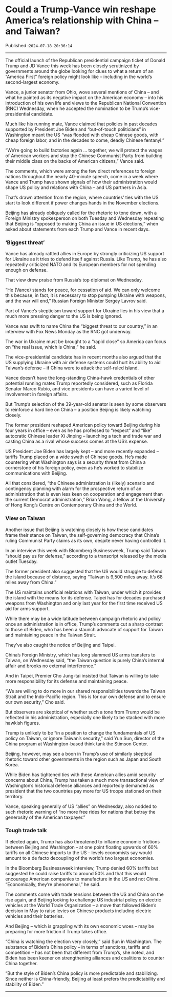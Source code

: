 # Could a Trump-Vance win reshape America’s relationship with China – and Taiwan?

Published :`2024-07-18 20:36:14`

---

The official launch of the Republican presidential campaign ticket of Donald Trump and JD Vance this week has been closely scrutinized by governments around the globe looking for clues to what a return of an “America First” foreign policy might look like – including in the world’s second-largest economy.

Vance, a junior senator from Ohio, wove several mentions of China – and what he painted as its negative impact on the American economy – into his introduction of his own life and views to the Republican National Convention (RNC) Wednesday, when he accepted the nomination to be Trump’s vice-presidential candidate.

Much like his running mate, Vance claimed that policies in past decades supported by President Joe Biden and “out-of-touch politicians” in Washington meant the US “was flooded with cheap Chinese goods, with cheap foreign labor, and in the decades to come, deadly Chinese fentanyl.”

“We’re going to build factories again … together, we will protect the wages of American workers and stop the Chinese Communist Party from building their middle class on the backs of American citizens,” Vance said.

The comments, which were among the few direct references to foreign nations throughout the nearly 40-minute speech, come in a week where Vance and Trump have shown signals of how their administration would shape US policy and relations with China – and US partners in Asia.

That’s drawn attention from the region, where countries’ ties with the US start to look different if power changes hands in the November elections.

Beijing has already obliquely called for the rhetoric to tone down, with a Foreign Ministry spokesperson on both Tuesday and Wednesday repeating that Beijing is “opposed to making China an issue in US elections,” when asked about statements from each Trump and Vance in recent days.

### ‘Biggest threat’

Vance has already rattled allies in Europe by strongly criticizing US support for Ukraine as it tries to defend itself against Russia. Like Trump, he has also repeatedly criticized NATO and its European members for not spending enough on defense.

That view drew praise from Russia’s top diplomat on Wednesday.

“He (Vance) stands for peace, for cessation of aid. We can only welcome this because, in fact, it is necessary to stop pumping Ukraine with weapons, and the war will end,” Russian Foreign Minister Sergey Lavrov said.

Part of Vance’s skepticism toward support for Ukraine lies in his view that a much more pressing danger to the US is being ignored.

Vance was swift to name China the “biggest threat to our country,” in an interview with Fox News Monday as the RNC got underway.

The war in Ukraine must be brought to a “rapid close” so America can focus on “the real issue, which is China,” he said.

The vice-presidential candidate has in recent months also argued that the US supplying Ukraine with air defense systems could hurt its ability to aid Taiwan’s defense – if China were to attack the self-ruled island.

Vance doesn’t have the long-standing China-hawk credentials of other potential running mates Trump reportedly considered, such as Florida Senator Marco Rubio, and vice presidents can have a varied level of involvement in foreign affairs.

But Trump’s selection of the 39-year-old senator is seen by some observers to reinforce a hard line on China – a position Beijing is likely watching closely.

The former president reshaped American policy toward Beijing during his four years in office – even as he has professed to “respect” and “like” autocratic Chinese leader Xi Jinping – launching a tech and trade war and casting China as a rival whose success comes at the US’s expense.

US President Joe Biden has largely kept – and more recently expanded – tariffs Trump placed on a wide swath of Chinese goods. He’s made countering what Washington says is a security threat from China a cornerstone of his foreign policy, even as he’s worked to stabilize communications with Beijing.

All that considered, “the Chinese administration is (likely) scenario and contingency planning with alarm for the prospective return of an administration that is even less keen on cooperation and engagement than the current Democrat administration,” Brian Wong, a fellow at the University of Hong Kong’s Centre on Contemporary China and the World.

### View on Taiwan

Another issue that Beijing is watching closely is how these candidates frame their stance on Taiwan, the self-governing democracy that China’s ruling Communist Party claims as its own, despite never having controlled it.

In an interview this week with Bloomberg Businessweek, Trump said Taiwan “should pay us for defense,” according to a transcript released by the media outlet Tuesday.

The former president also suggested that the US would struggle to defend the island because of distance, saying “Taiwan is 9,500 miles away. It’s 68 miles away from China.”

The US maintains unofficial relations with Taiwan, under which it provides the island with the means for its defense. Taipei has for decades purchased weapons from Washington and only last year for the first time received US aid for arms support.

While there may be a wide latitude between campaign rhetoric and policy once an administration is in office, Trump’s comments cut a sharp contrast to those of Biden, who has been a staunch advocate of support for Taiwan and maintaining peace in the Taiwan Strait.

They’ve also caught the notice of Beijing and Taipei.

China’s Foreign Ministry, which has long slammed US arms transfers to Taiwan, on Wednesday said, “the Taiwan question is purely China’s internal affair and brooks no external interference.”

And in Taipei, Premier Cho Jung-tai insisted that Taiwan is willing to take more responsibility for its defense and maintaining peace.

“We are willing to do more in our shared responsibilities towards the Taiwan Strait and the Indo-Pacific region. This is for our own defense and to ensure our own security,” Cho said.

But observers are skeptical of whether such a tone from Trump would be reflected in his administration, especially one likely to be stacked with more hawkish figures.

Trump is unlikely to be “in a position to change the fundamentals of US policy on Taiwan, or ignore Taiwan’s security,” said Yun Sun, director of the China program at Washington-based think tank the Stimson Center.

Beijing, however, may see a boon in Trump’s use of similarly skeptical rhetoric toward other governments in the region such as Japan and South Korea.

While Biden has tightened ties with these American allies amid security concerns about China, Trump has taken a much more transactional view of Washington’s historical defense alliances and reportedly demanded as president that the two countries pay more for US troops stationed on their territory.

Vance, speaking generally of US “allies” on Wednesday, also nodded to such rhetoric warning of “no more free rides for nations that betray the generosity of the American taxpayer.”

### Tough trade talk

If elected again, Trump has also threatened to inflame economic frictions between Beijing and Washington – at one point floating upwards of 60% tariffs on all Chinese imports to the US – levels economists say would amount to a de facto decoupling of the world’s two largest economies.

In the Bloomberg Businessweek interview, Trump denied 60% tariffs but suggested he could raise tariffs to around 50% and that this would encourage American companies to manufacture in the US and not China. “Economically, they’re phenomenal,” he said.

The comments come with trade tensions between the US and China on the rise again, and Beijing looking to challenge US industrial policy on electric vehicles at the World Trade Organization – a move that followed Biden’s decision in May to raise levies on Chinese products including electric vehicles and their batteries.

And Beijing – which is grappling with its own economic woes – may be preparing for more friction if Trump takes office.

“China is watching the election very closely,” said Sun in Washington. The substance of Biden’s China policy – in terms of sanctions, tariffs and competition – has not been that different from Trump’s, she noted, and Biden has been keener on strengthening alliances and coalitions to counter China together.

“But the style of Biden’s China policy is more predictable and stabilizing. Since neither is China-friendly, Beijing at least prefers the predictability and stability of Biden.”

---

